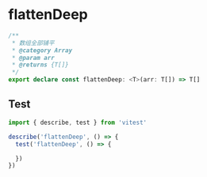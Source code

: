 # flattenDeep
```ts
/**
 * 数组全部铺平
 * @category Array
 * @param arr
 * @returns {T[]}
 */
export declare const flattenDeep: <T>(arr: T[]) => T[]

```

## Test
```ts
import { describe, test } from 'vitest'

describe('flattenDeep', () => {
  test('flattenDeep', () => {

  })
})
```
